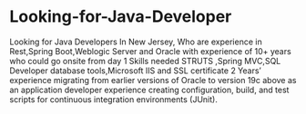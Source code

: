 # Looking-for-Java-Developer
Looking for Java Developers In New Jersey, Who are experience in Rest,Spring Boot,Weblogic Server and Oracle 
with experience of 10+ years 
who could go onsite from day 1
Skills needed STRUTS ,Spring MVC,SQL Developer database tools,Microsoft IIS and SSL certificate 
2 Years’ experience migrating from earlier versions of Oracle to version 19c above as an application developer
experience creating configuration, build, and test scripts for continuous integration environments (JUnit).
